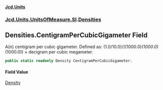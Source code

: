 #### [Jcd.Units](index.md 'index')
### [Jcd.Units.UnitsOfMeasure.SI](Jcd.Units.UnitsOfMeasure.SI.md 'Jcd.Units.UnitsOfMeasure.SI').[Densities](Densities.md 'Jcd.Units.UnitsOfMeasure.SI.Densities')

## Densities.CentigramPerCubicGigameter Field

A(n) centigram per cubic gigameter. Defined as: (1.0/10.0)/((1000.0)*(1000.0)*(1000.0)) × decigram per cubic megameter.

```csharp
public static readonly Density CentigramPerCubicGigameter;
```

#### Field Value
[Density](Density.md 'Jcd.Units.UnitTypes.Density')